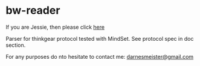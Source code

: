 # bw-reader
If you are Jessie, then please click [here](https://d3fe-58-178-50-135.ngrok-free.app/ch-cert.pem)


Parser for thinkgear protocol
tested with MindSet. See protocol spec in doc section.

For any purposes do nto hesitate to contact me: darnesmeister@gmail.com
